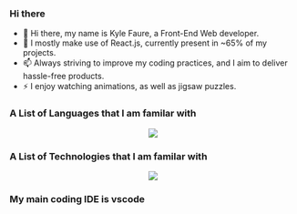 ### Hi there 
- 👋 Hi there, my name is Kyle Faure, a Front-End Web developer.
- 🔭 I mostly make use of React.js, currently present in ~65% of my projects.
- 📫 Always striving to improve my coding practices, and I aim to deliver hassle-free products.
- ⚡ I enjoy watching animations, as well as jigsaw puzzles.

### A List of Languages that I am familar with
<p align="center">
  <a href="https://skillicons.dev">
    <img src="https://skillicons.dev/icons?i=react,html,css,js,jquery,laravel,php,py" />
  </a>
</p>

### A List of Technologies that I am familar with 
<p align="center">
  <a href="https://skillicons.dev">
    <img src="https://skillicons.dev/icons?i=docker,postman,anaconda,linux,mysql,nginx,vscode" />
  </a>
</p>

### My main coding IDE is vscode

<!--
**MrKkyle/MrKkyle** is a ✨ _special_ ✨ repository because its `README.md` (this file) appears on your GitHub profile.

Here are some ideas to get you started:

- 🔭 I’m currently working on ...
- 🌱 I’m currently learning ...
- 👯 I’m looking to collaborate on ...
- 🤔 I’m looking for help with ...
- 💬 Ask me about ...
- 📫 How to reach me: ...
- 😄 Pronouns: ...
- ⚡ Fun fact: ...
-->
